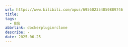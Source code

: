 ```yaml
---
url: https://www.bilibili.com/opus/695602354850889746
title: 
tags:
  - B站
abbrlink: dockerpluginrclone
describe: -
date: 2025-06-25
---
```

